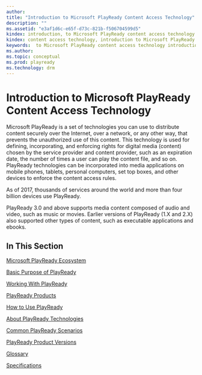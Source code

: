 ```yaml
---
author: 
title: "Introduction to Microsoft PlayReady Content Access Technology"
description: ""
ms.assetid: "e3af1d6c-e65f-d73c-821b-f506704599d5"
kindex: introduction, to Microsoft PlayReady content access technology
kindex: content access technology, introduction to Microsoft PlayReady
keywords:  to Microsoft PlayReady content access technology introduction,  introduction to Microsoft PlayReady content access technology
ms.author: 
ms.topic: conceptual
ms.prod: playready
ms.technology: drm
---
```



# Introduction to Microsoft PlayReady Content Access Technology

Microsoft PlayReady is a set of technologies you can use to distribute content securely over the Internet, over a network, or any other way, that prevents the unauthorized use of this content. This technology is used for defining, incorporating, and enforcing rights for digital media (content) chosen by the service provider and content provider, such as an expiration date, the number of times a user can play the content file, and so on. PlayReady technologies can be incorporated into media applications on mobile phones, tablets, personal computers, set top boxes, and other devices to enforce the content access rules.

As of 2017, thousands of services around the world and more than four billion devices use PlayReady.

PlayReady 3.0 and above supports media content composed of audio and video, such as music or movies. Earlier versions of PlayReady (1.X and 2.X) also supported other types of content, such as executable applications and ebooks. 

## In This Section

[Microsoft PlayReady Ecosystem](microsoftplayreadyecosystem.md)

[Basic Purpose of PlayReady](basicpurposeofplayready.md)

[Working With PlayReady](workingwithplayready.md)

[PlayReady Products](playreadyproducts.md)

[How to Use PlayReady](howtouseplayready.md)

[About PlayReady Technologies](aboutplayreadytechnologies.md)

[Common PlayReady Scenarios](commonplayreadyscenarios.md)

[PlayReady Product Versions](playreadyproductversions.md)

[Glossary](glossary.md)

[Specifications](../Specifications/specifications1.md)
